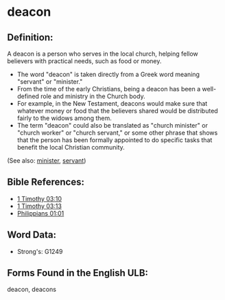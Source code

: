 # deacon

## Definition:

A deacon is a person who serves in the local church, helping fellow believers with practical needs, such as food or money.

* The word "deacon" is taken directly from a Greek word meaning "servant" or "minister."
* From the time of the early Christians, being a deacon has been a well-defined role and ministry in the Church body.
* For example, in the New Testament, deacons would make sure that whatever money or food that the believers shared would be distributed fairly to the widows among them.
* The term "deacon" could also be translated as "church minister" or "church worker" or "church servant," or some other phrase that shows that the person has been formally appointed to do specific tasks that benefit the local Christian community.

(See also: [minister](../kt/minister.md), [servant](../other/servant.md))

## Bible References:

* [1 Timothy 03:10](rc://en/tn/help/1ti/03/10)
* [1 Timothy 03:13](rc://en/tn/help/1ti/03/13)
* [Philippians 01:01](rc://en/tn/help/php/01/01)

## Word Data:

* Strong's: G1249

## Forms Found in the English ULB:

deacon, deacons

